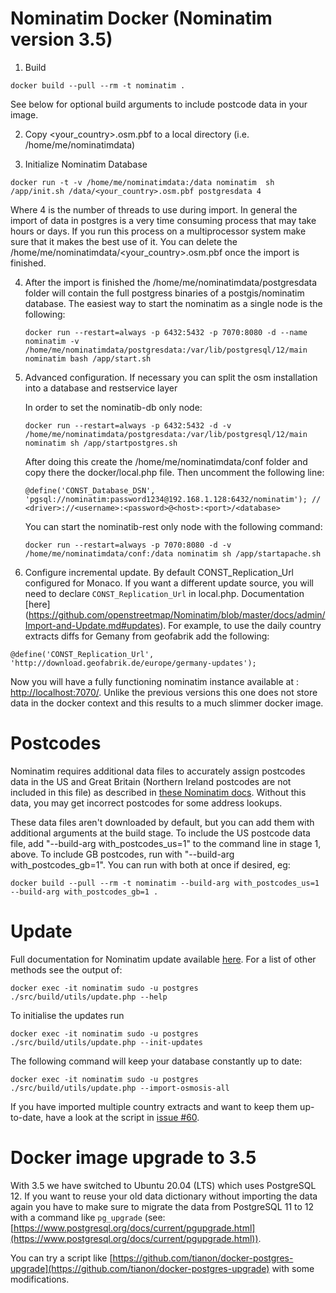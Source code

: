 # Nominatim Docker (Nominatim version 3.5)

1. Build
  ```
  docker build --pull --rm -t nominatim .
  ```
  See below for optional build arguments to include postcode data in your image.

2. Copy <your_country>.osm.pbf to a local directory (i.e. /home/me/nominatimdata)

3. Initialize Nominatim Database
  ```
  docker run -t -v /home/me/nominatimdata:/data nominatim  sh /app/init.sh /data/<your_country>.osm.pbf postgresdata 4
  ```
  Where 4 is the number of threads to use during import. In general the import of data in postgres is a very time consuming
  process that may take hours or days. If you run this process on a multiprocessor system make sure that it makes the best use
  of it. You can delete the /home/me/nominatimdata/<your_country>.osm.pbf once the import is finished.


4. After the import is finished the /home/me/nominatimdata/postgresdata folder will contain the full postgress binaries of
   a postgis/nominatim database. The easiest way to start the nominatim as a single node is the following:
   ```
   docker run --restart=always -p 6432:5432 -p 7070:8080 -d --name nominatim -v /home/me/nominatimdata/postgresdata:/var/lib/postgresql/12/main nominatim bash /app/start.sh
   ```

5. Advanced configuration. If necessary you can split the osm installation into a database and restservice layer

   In order to set the  nominatib-db only node:

   ```
   docker run --restart=always -p 6432:5432 -d -v /home/me/nominatimdata/postgresdata:/var/lib/postgresql/12/main nominatim sh /app/startpostgres.sh
   ```
   After doing this create the /home/me/nominatimdata/conf folder and copy there the docker/local.php file. Then uncomment the following line:

   ```
   @define('CONST_Database_DSN', 'pgsql://nominatim:password1234@192.168.1.128:6432/nominatim'); // <driver>://<username>:<password>@<host>:<port>/<database>
   ```

   You can start the  nominatib-rest only node with the following command:

   ```
   docker run --restart=always -p 7070:8080 -d -v /home/me/nominatimdata/conf:/data nominatim sh /app/startapache.sh
   ```

6. Configure incremental update. By default CONST_Replication_Url configured for Monaco.
If you want a different update source, you will need to declare `CONST_Replication_Url` in local.php. Documentation [here] (https://github.com/openstreetmap/Nominatim/blob/master/docs/admin/Import-and-Update.md#updates). For example, to use the daily country extracts diffs for Gemany from geofabrik add the following:
  ```
  @define('CONST_Replication_Url', 'http://download.geofabrik.de/europe/germany-updates');
  ```

  Now you will have a fully functioning nominatim instance available at : [http://localhost:7070/](http://localhost:7070). Unlike the previous versions
  this one does not store data in the docker context and this results to a much slimmer docker image.

# Postcodes

Nominatim requires additional data files to accurately assign postcodes data in the US and Great Britain (Northern Ireland postcodes are not included in this file) as described in [these Nominatim docs](https://nominatim.org/release-docs/latest/admin/Import-and-Update/#downloading-additional-data). Without this data, you may get incorrect postcodes for some address lookups.

These data files aren't downloaded by default, but you can add them with additional arguments at the build stage. To include the US postcode data file, add "--build-arg with_postcodes_us=1" to the command line in stage 1, above. To include GB postcodes, run with "--build-arg with_postcodes_gb=1". You can run with both at once if desired, eg:
  ```
  docker build --pull --rm -t nominatim --build-arg with_postcodes_us=1 --build-arg with_postcodes_gb=1 .
  ```

# Update

Full documentation for Nominatim update available [here](https://github.com/openstreetmap/Nominatim/blob/master/docs/admin/Import-and-Update.md#updates). For a list of other methods see the output of:
  ```
  docker exec -it nominatim sudo -u postgres ./src/build/utils/update.php --help
  ```

To initialise the updates run
  ```
  docker exec -it nominatim sudo -u postgres ./src/build/utils/update.php --init-updates
  ```

The following command will keep your database constantly up to date:
  ```
  docker exec -it nominatim sudo -u postgres ./src/build/utils/update.php --import-osmosis-all
  ```
If you have imported multiple country extracts and want to keep them
up-to-date, have a look at the script in
[issue #60](https://github.com/openstreetmap/Nominatim/issues/60).

# Docker image upgrade to 3.5

With 3.5 we have switched to Ubuntu 20.04 (LTS) which uses PostgreSQL 12. If you want to reuse your old data dictionary without importing the data again you have to make sure to migrate the data from PostgreSQL 11 to 12 with a command like ```pg_upgrade``` (see: [https://www.postgresql.org/docs/current/pgupgrade.html](https://www.postgresql.org/docs/current/pgupgrade.html)). 

You can try a script like [https://github.com/tianon/docker-postgres-upgrade](https://github.com/tianon/docker-postgres-upgrade) with some modifications.